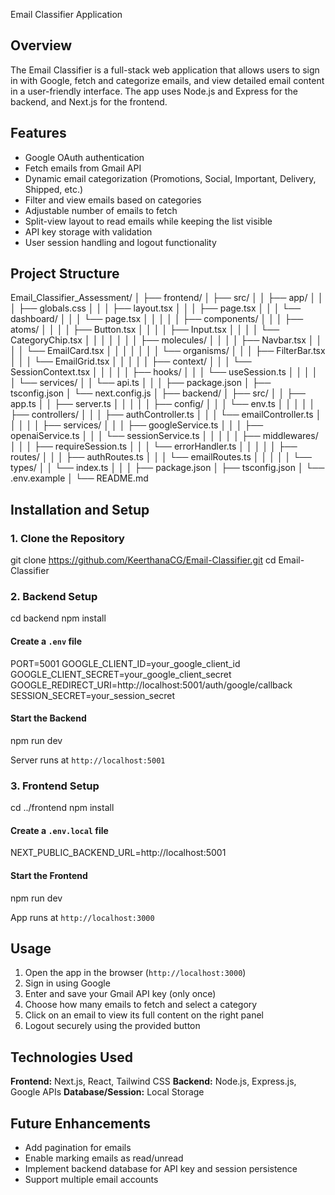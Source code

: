  Email Classifier Application
## Overview

The Email Classifier is a full-stack web application that allows users to sign in with Google, fetch and categorize emails, and view detailed email content in a user-friendly interface.
The app uses Node.js and Express for the backend, and Next.js for the frontend.

## Features

* Google OAuth authentication
* Fetch emails from Gmail API
* Dynamic email categorization (Promotions, Social, Important, Delivery, Shipped, etc.)
* Filter and view emails based on categories
* Adjustable number of emails to fetch
* Split-view layout to read emails while keeping the list visible
* API key storage with validation
* User session handling and logout functionality

## Project Structure

 Email_Classifier_Assessment/
│
├── frontend/
│   ├── src/
│   │   ├── app/
│   │   │   ├── globals.css
│   │   │   ├── layout.tsx
│   │   │   ├── page.tsx
│   │   │   └── dashboard/
│   │   │       └── page.tsx
│   │   │
│   │   ├── components/
│   │   │   ├── atoms/
│   │   │   │   ├── Button.tsx
│   │   │   │   ├── Input.tsx
│   │   │   │   └── CategoryChip.tsx
│   │   │   │
│   │   │   ├── molecules/
│   │   │   │   ├── Navbar.tsx
│   │   │   │   └── EmailCard.tsx
│   │   │   │
│   │   │   └── organisms/
│   │   │       ├── FilterBar.tsx
│   │   │       └── EmailGrid.tsx
│   │   │
│   │   ├── context/
│   │   │   └── SessionContext.tsx
│   │   │
│   │   ├── hooks/
│   │   │   └── useSession.ts
│   │   │
│   │   └── services/
│   │       └── api.ts
│   │
│   ├── package.json
│   ├── tsconfig.json
│   └── next.config.js
│
├── backend/
│   ├── src/
│   │   ├── app.ts
│   │   ├── server.ts
│   │   │
│   │   ├── config/
│   │   │   └── env.ts
│   │   │
│   │   ├── controllers/
│   │   │   ├── authController.ts
│   │   │   └── emailController.ts
│   │   │
│   │   ├── services/
│   │   │   ├── googleService.ts
│   │   │   ├── openaiService.ts
│   │   │   └── sessionService.ts
│   │   │
│   │   ├── middlewares/
│   │   │   ├── requireSession.ts
│   │   │   └── errorHandler.ts
│   │   │
│   │   ├── routes/
│   │   │   ├── authRoutes.ts
│   │   │   └── emailRoutes.ts
│   │   │
│   │   └── types/
│   │       └── index.ts
│   │
│   ├── package.json
│   ├── tsconfig.json
│   └── .env.example
│
└── README.md





## Installation and Setup

### 1. Clone the Repository


git clone https://github.com/KeerthanaCG/Email-Classifier.git
cd Email-Classifier


### 2. Backend Setup


cd backend
npm install


#### Create a `.env` file


PORT=5001
GOOGLE_CLIENT_ID=your_google_client_id
GOOGLE_CLIENT_SECRET=your_google_client_secret
GOOGLE_REDIRECT_URI=http://localhost:5001/auth/google/callback
SESSION_SECRET=your_session_secret


#### Start the Backend

npm run dev


Server runs at `http://localhost:5001`



### 3. Frontend Setup


cd ../frontend
npm install


#### Create a `.env.local` file


NEXT_PUBLIC_BACKEND_URL=http://localhost:5001


#### Start the Frontend


npm run dev


App runs at `http://localhost:3000`



## Usage

1. Open the app in the browser (`http://localhost:3000`)
2. Sign in using Google
3. Enter and save your Gmail API key (only once)
4. Choose how many emails to fetch and select a category
5. Click on an email to view its full content on the right panel
6. Logout securely using the provided button



## Technologies Used

**Frontend:** Next.js, React, Tailwind CSS
**Backend:** Node.js, Express.js, Google APIs
**Database/Session:** Local Storage



## Future Enhancements

* Add pagination for emails
* Enable marking emails as read/unread
* Implement backend database for API key and session persistence
* Support multiple email accounts
